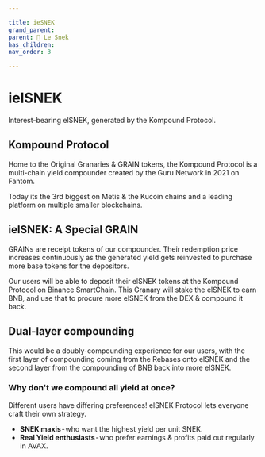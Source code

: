 ```yaml
---

title: ieSNEK
grand_parent:
parent: 🐍 Le Snek
has_children:
nav_order: 3

---
```



# ielSNEK
Interest-bearing elSNEK, generated by the Kompound Protocol.

## Kompound Protocol
Home to the Original Granaries & GRAIN tokens, the Kompound Protocol is a multi-chain yield compounder created by the Guru Network in 2021 on Fantom.

Today its the 3rd biggest on Metis & the Kucoin chains and a leading platform on multiple smaller blockchains.

## ielSNEK: A Special GRAIN
GRAINs are receipt tokens of our compounder. Their redemption price increases continuously as the generated yield gets reinvested to purchase more base tokens for the depositors.

Our users will be able to deposit their elSNEK tokens at the Kompound Protocol on Binance SmartChain. This Granary will stake the elSNEK to earn BNB, and use that to procure more elSNEK from the DEX & compound it back.

## Dual-layer compounding
This would be a doubly-compounding experience for our users, with the first layer of compounding coming from the Rebases onto elSNEK and the second layer from the compounding of BNB back into more elSNEK.

### Why don't we compound all yield at once?
Different users have differing preferences! elSNEK Protocol lets everyone craft their own strategy.
- **SNEK maxis** - who want the highest yield per unit SNEK.
- **Real Yield enthusiasts** - who prefer earnings & profits paid out regularly in AVAX.